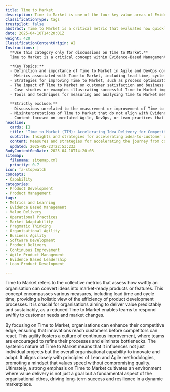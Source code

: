 ```yaml
---
title: Time to Market
description: Time to Market is one of the four key value areas of Evidence‑Based Management that focuses on organizational capability. It is not a single measure but a group of metrics that evaluate the speed at which ideas are transformed into deliverable products or features. This collection of measures may include lead time, cycle time, and overall development duration—providing a comprehensive view of how quickly value reaches the customer.
ClassificationType: tags
trustpilot: false
abstract: Time to Market is a critical metric that evaluates how quickly an organisation can transform ideas into market-ready products or features, incorporating various measures such as lead time and cycle time to provide a comprehensive understanding of product development efficiency. This concept is essential for organisations striving to deliver value in a predictable and sustainable manner, as a shorter Time to Market allows teams to swiftly address customer needs and adapt to market fluctuations. By prioritising Time to Market, organisations can gain a competitive advantage, ensuring that their innovations reach customers ahead of competitors. This focus on agility promotes a culture of continuous improvement, encouraging teams to refine processes and eliminate inefficiencies. The systemic nature of Time to Market impacts not only individual projects but also the overall organisational capacity for innovation and adaptability. It aligns with Lean and Agile methodologies, fostering a mindset that prioritises speed while maintaining quality. Ultimately, a strong commitment to Time to Market nurtures an environment where delivering value becomes a core organisational principle, contributing to long-term success and resilience in an ever-evolving marketplace.
date: 2025-04-10T14:20:01Z
weight: 420
ClassificationContentOrigin: AI
Instructions: |-
  **Use this category only for discussions on Time to Market.**  
  Time to Market is a critical concept within Evidence-Based Management that assesses an organisation's ability to deliver value quickly. It encompasses a range of metrics that collectively measure the efficiency of transforming ideas into market-ready products or features. This category aims to explore how organisations can optimise their processes to reduce the time taken from conception to delivery, thereby enhancing customer satisfaction and competitive advantage.

  **Key Topics:**
  - Definition and importance of Time to Market in Agile and DevOps contexts.
  - Metrics associated with Time to Market, including lead time, cycle time, and development duration.
  - Strategies for improving Time to Market, such as process optimisation and cross-functional collaboration.
  - The impact of Time to Market on customer satisfaction and business agility.
  - Case studies or examples illustrating successful Time to Market improvements.
  - Tools and techniques for measuring and analysing Time to Market metrics.

  **Strictly exclude:**
  - Discussions unrelated to the measurement or improvement of Time to Market.
  - Misinterpretations of Time to Market that do not align with Evidence-Based Management principles.
  - Content focused on unrelated Agile, DevOps, or Lean practices that do not directly address the speed of delivering value to customers.
headline:
  cards: []
  title: 'Time to Market (TTM): Accelerating Idea Delivery for Competitive Advantage'
  subtitle: Insights and strategies for accelerating idea-to-customer delivery, measuring development flow, and enhancing responsiveness to market and customer needs.
  content: Measures and strategies for accelerating the journey from concept to customer, including flow efficiency, cycle and lead time, bottleneck identification, feedback loops, and process optimisation. Explores how rapid delivery supports responsiveness, innovation, and adaptability, drawing on flow theory, systems thinking, and empirical process control.
  updated: 2025-05-23T22:53:23Z
BodyContentGenDate: 2025-04-10T14:20:08
sitemap:
  filename: sitemap.xml
  priority: 0.7
icon: fa-stopwatch
concepts:
- Capability
categories:
- Product Development
- Product Management
tags:
- Metrics and Learning
- Evidence Based Management
- Value Delivery
- Operational Practices
- Market Adaptability
- Pragmatic Thinking
- Organisational Agility
- Business Agility
- Software Development
- Product Delivery
- Continuous Improvement
- Agile Product Management
- Evidence Based Leadership
- Lean Product Development

---
```

Time to Market refers to the collective metrics that assess how swiftly an organisation can convert ideas into market-ready products or features. This concept encompasses various measures, including lead time and cycle time, providing a holistic view of the efficiency of product development processes. It is crucial for organisations aiming to deliver value predictably and sustainably, as a reduced Time to Market enables teams to respond swiftly to customer needs and market changes.

By focusing on Time to Market, organisations can enhance their competitive edge, ensuring that innovations reach customers before competitors can react. This agility fosters a culture of continuous improvement, where teams are encouraged to refine their processes and eliminate bottlenecks. The systemic nature of Time to Market means that it influences not just individual projects but the overall organisational capability to innovate and adapt. It aligns closely with principles of Lean and Agile methodologies, promoting a mindset that values speed without compromising quality. Ultimately, a strong emphasis on Time to Market cultivates an environment where value delivery is not just a goal but a fundamental aspect of the organisational ethos, driving long-term success and resilience in a dynamic marketplace.
